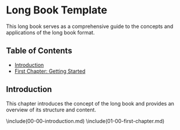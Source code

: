 # Long Book Template

This long book serves as a comprehensive guide to the concepts and applications of the long book format. 

## Table of Contents

- [Introduction](00-00-introduction.md)
- [First Chapter: Getting Started](01-00-first-chapter.md)

## Introduction

This chapter introduces the concept of the long book and provides an overview of its structure and content.

\\include(00-00-introduction.md)
\\include(01-00-first-chapter.md)
